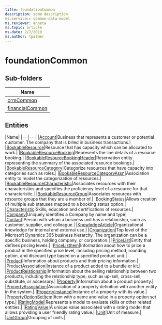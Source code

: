 ```yaml
---
title: foundationCommon
description: some description
ms.service:: common-data-model
ms.reviewer: anneta
ms.topic: article
ms.date: 2/7/2019
ms.author: tpalmer
---
```


# foundationCommon

## Sub-folders

|Name|
|---|
|[crmCommon](crmCommon/overview.md)|
|[financialCommon](financialCommon/overview.md)|



## Entities

|Name|
|---|---|
|[Account](Account.md)|Business that represents a customer or potential customer. The company that is billed in business transactions.|
|[BookableResource](BookableResource.md)|Resource that has capacity which can be allocated to work.|
|[BookableResourceBooking](BookableResourceBooking.md)|Represents the line details of a resource booking.|
|[BookableResourceBookingHeader](BookableResourceBookingHeader.md)|Reservation entity representing the summary of the associated resource bookings.|
|[BookableResourceCategory](BookableResourceCategory.md)|Categorize resources that have capacity into categories such as roles.|
|[BookableResourceCategoryAssn](BookableResourceCategoryAssn.md)|Association entity to model the categorization of resources.|
|[BookableResourceCharacteristic](BookableResourceCharacteristic.md)|Associates resources with their characteristics and specifies the proficiency level of a resource for that characteristic.|
|[BookableResourceGroup](BookableResourceGroup.md)|Associates resources with resource groups that they are a member of.|
|[BookingStatus](BookingStatus.md)|Allows creation of multiple sub statuses mapped to a booking status option.|
|[Characteristic](Characteristic.md)|Skills, education and certifications of resources.|
|[Company](Company.md)|Uniquely identifies a Company by name and type|
|[Contact](Contact.md)|Person with whom a business unit has a relationship, such as customer, supplier, and colleague.|
|[KnowledgeArticle](KnowledgeArticle.md)|Organizational knowledge for internal and external use.|
|[Organization](Organization.md)|Top level of the Microsoft Dynamics 365 business hierarchy. The organization can be a specific business, holding company, or corporation.|
|[PriceList](PriceList.md)|Entity that defines pricing levels.|
|[PriceListItem](PriceListItem.md)|Information about how to price a product in the specified price level, including pricing method, rounding option, and discount type based on a specified product unit.|
|[Product](Product.md)|Information about products and their pricing information.|
|[ProductAssociation](ProductAssociation.md)|Instance of a product added to a bundle or kit.|
|[ProductRelationship](ProductRelationship.md)|Information about the selling relationship between two products, including the relationship type, such as up-sell, cross-sell, substitute, or accessory.|
|[Property](Property.md)|Information about a product property.|
|[PropertyAssociation](PropertyAssociation.md)|Association of a property definition with another entity in the system.|
|[PropertyInstance](PropertyInstance.md)|Instance of a property with its value.|
|[PropertyOptionSetItem](PropertyOptionSetItem.md)|Item with a name and value in a property option set type.|
|[RatingModel](RatingModel.md)|Represents a model to evaluate skills or other related entities.|
|[RatingValue](RatingValue.md)|A unique value associated with a rating model that allows providing a user friendly rating value.|
|[Unit](Unit.md)|Unit of measure.|
|[UnitGroup](UnitGroup.md)|Grouping of units.|
